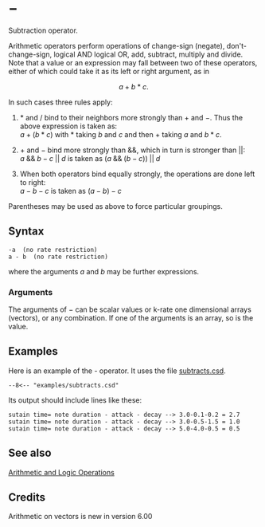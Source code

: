 <!--
id:subtracts
category:Mathematical Operations:Arithmetic and Logic Operations
-->
# $-$
Subtraction operator.

Arithmetic operators perform operations of change-sign (negate), don't-change-sign, logical AND logical OR, add, subtract, multiply and divide. Note that a value or an expression may fall between two of these operators, either of which could take it as its left or right argument, as in

$$
a + b * c.
$$

In such cases three rules apply:

1. $*$ and $/$ bind to their neighbors more strongly than $+$ and $-$. Thus the above expression is taken as:<br>
$a + (b * c)$ with $*$ taking $b$ and $c$ and then $+$ taking $a$ and $b * c$.

2. $+$ and $-$ bind more strongly than &amp;&amp;, which in turn is stronger than &verbar;&verbar;:<br>
$a \;\&\&\; b - c \;||\; d$ is taken as $(a \;\&\&\; (b - c))\;||\; d$

3. When both operators bind equally strongly, the operations are done left to right:<br>
$a - b - c$ is taken as $(a - b) - c$

Parentheses may be used as above to force particular groupings.

## Syntax
``` csound-orc
-a  (no rate restriction)
a - b  (no rate restriction)
```

where the arguments $a$ and $b$ may be further expressions.

### Arguments

The arguments of $-$ can be scalar values or k-rate one dimensional arrays (vectors), or any combination.  If one of the arguments is an array, so is the value.

## Examples

Here is an example of the - operator. It uses the file [subtracts.csd](../../examples/subtracts.csd).

``` csound-csd title="Example of the - operator." linenums="1"
--8<-- "examples/subtracts.csd"
```

Its output should include lines like these:

```
sutain time= note duration - attack - decay --> 3.0-0.1-0.2 = 2.7
sutain time= note duration - attack - decay --> 3.0-0.5-1.5 = 1.0
sutain time= note duration - attack - decay --> 5.0-4.0-0.5 = 0.5
```

## See also

[Arithmetic and Logic Operations](../../math/artlogic)

## Credits

Arithmetic on vectors is new in version 6.00
